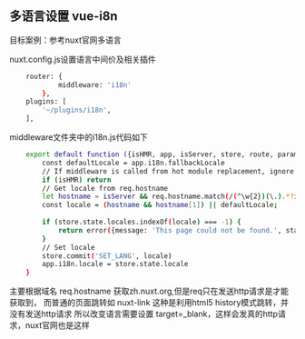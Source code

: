 ## 多语言设置 vue-i8n

目标案例：参考nuxt官网多语言

nuxt.config.js设置语言中间价及相关插件

```sh
    router: {
            middleware: 'i18n'
        },
    plugins: [
        '~/plugins/i18n',
    ],
```
middleware文件夹中的i18n.js代码如下
```sh 
    export default function ({isHMR, app, isServer, store, route, params, error, redirect, req}) {
        const defaultLocale = app.i18n.fallbackLocale
        // If middleware is called from hot module replacement, ignore it
        if (isHMR) return
        // Get locale from req.hostname
        let hostname = isServer && req.hostname.match(/(^\w{2})(\.).*?io/i);
        const locale = (hostname && hostname[1]) || defaultLocale;
    
        if (store.state.locales.indexOf(locale) === -1) {
            return error({message: 'This page could not be found.', statusCode: 404})
        }
        // Set locale
        store.commit('SET_LANG', locale)
        app.i18n.locale = store.state.locale
    }

```
主要根据域名 req.hostname 获取zh.nuxt.org,但是req只在发送http请求是才能获取到，
而普通的页面跳转如 nuxt-link 这种是利用html5 history模式跳转，并没有发送http请求
所以改变语言需要设置 target=_blank，这样会发真的http请求，nuxt官网也是这样
